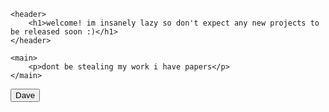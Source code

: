 <html lang="en">
<head>
    <meta charset="UTF-8">
    <meta name="viewport" content="width=device-width, initial-scale=1.0">
    <title>my projects!</title>
</head>
<body>

    <header>
        <h1>welcome! im insanely lazy so don't expect any new projects to be released soon :)</h1>
    </header>

    <main>
        <p>dont be stealing my work i have papers</p>
    </main>

</body>
</html>
<button onclick="window.location.href='https://alvinarioyt.github.io/main-site/specialdavechatbot';">Dave</button>
